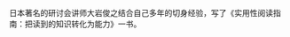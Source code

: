日本著名的研讨会讲师大岩俊之结合自己多年的切身经验，写了《实用性阅读指南：把读到的知识转化为能力》一书。
<!--stackedit_data:
eyJoaXN0b3J5IjpbMTExNDk4Njg5OCwtMTUxNjk0ODI4MCwxMT
Q1OTA1MDMwLC04MzU5ODM0NDgsNzc3OTY3OTMxXX0=
-->
